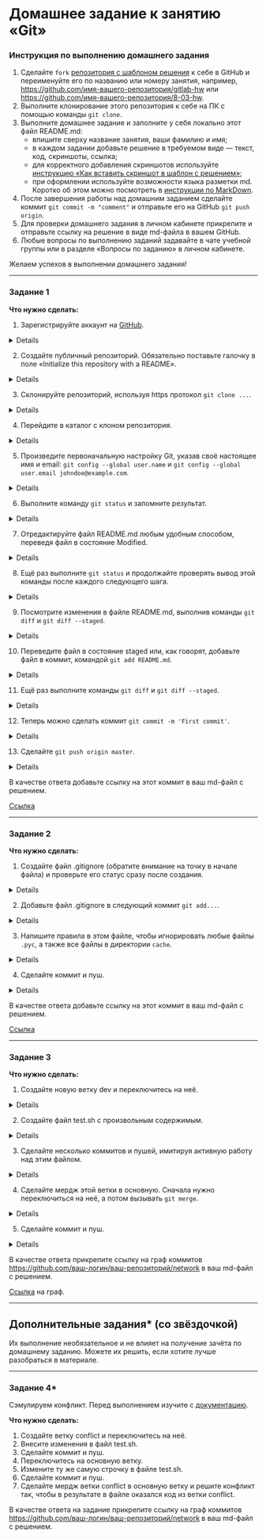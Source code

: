# Домашнее задание к занятию «Git»

### Инструкция по выполнению домашнего задания

   1. Сделайте `fork` [репозитория c шаблоном решения](https://github.com/netology-code/sys-pattern-homework) к себе в GitHub и переименуйте его по названию или номеру занятия, например, https://github.com/имя-вашего-репозитория/gitlab-hw или https://github.com/имя-вашего-репозитория/8-03-hw.
   2. Выполните клонирование этого репозитория к себе на ПК с помощью команды `git clone`.
   3. Выполните домашнее задание и заполните у себя локально этот файл README.md:
      - впишите сверху название занятия, ваши фамилию и имя;
      - в каждом задании добавьте решение в требуемом виде — текст, код, скриншоты, ссылка;
      - для корректного добавления скриншотов используйте [инструкцию «Как вставить скриншот в шаблон с решением»](https://github.com/netology-code/sys-pattern-homework/blob/main/screen-instruction.md);
      - при оформлении используйте возможности языка разметки md. Коротко об этом можно посмотреть в [инструкции  по MarkDown](https://github.com/netology-code/sys-pattern-homework/blob/main/md-instruction.md).
   4. После завершения работы над домашним заданием сделайте коммит `git commit -m "comment"` и отправьте его на GitHub `git push origin`.
   5. Для проверки домашнего задания в личном кабинете прикрепите и отправьте ссылку на решение в виде md-файла в вашем GitHub.
   6. Любые вопросы по выполнению заданий задавайте в чате учебной группы или в разделе «Вопросы по заданию» в личном кабинете.
   
Желаем успехов в выполнении домашнего задания!

---

### Задание 1

**Что нужно сделать:**

1. Зарегистрируйте аккаунт на [GitHub](https://github.com/).

<details>

![01](https://github.com/Ivashka80/Netology/assets/121082757/8b775232-df62-4189-8658-cd11bc208522)

</details>

2. Создайте публичный репозиторий. Обязательно поставьте галочку в поле «Initialize this repository with a README».

<details>

![image](https://github.com/Ivashka80/Netology/assets/121082757/376c245b-7253-4b3c-9083-ce58eba365dc)
 
</details>

3. Склонируйте репозиторий, используя https протокол `git clone ...`.

<details>

Клонирование сделано с помощью SSH-ключа
 
![image](https://github.com/Ivashka80/Netology/assets/121082757/b618b981-624f-4eaf-8a25-7bf3d4171fc8)

</details>

4. Перейдите в каталог с клоном репозитория.

<details>

![image](https://github.com/Ivashka80/Netology/assets/121082757/77fe2889-d440-428c-8d7d-3b6fa703867e)

</details>

5. Произведите первоначальную настройку Git, указав своё настоящее имя и email: `git config --global user.name` и `git config --global user.email johndoe@example.com`.

<details>

![image](https://github.com/Ivashka80/Netology/assets/121082757/ab309d1d-7d31-4405-b61a-5c9906b62d87)

</details>

6. Выполните команду `git status` и запомните результат.

<details>

![image](https://github.com/Ivashka80/Netology/assets/121082757/1b73580a-634a-4a5a-8808-05cf453a4295)

</details>

7. Отредактируйте файл README.md любым удобным способом, переведя файл в состояние Modified.

<details>

![image](https://github.com/Ivashka80/Netology/assets/121082757/f29c546f-12e0-4c32-ab3a-47854652a5ee)

</details>

8. Ещё раз выполните `git status` и продолжайте проверять вывод этой команды после каждого следующего шага.

<details>

![image](https://github.com/Ivashka80/Netology/assets/121082757/f31d9fed-5050-45cc-8c6a-f7fcdb0ee551)

</details>

9. Посмотрите изменения в файле README.md, выполнив команды `git diff` и `git diff --staged`.

<details>

![image](https://github.com/Ivashka80/Netology/assets/121082757/8de874e5-8edf-4a01-8dba-c9cec25a7f02)

</details>

10. Переведите файл в состояние staged или, как говорят, добавьте файл в коммит, командой `git add README.md`.

<details>

![image](https://github.com/Ivashka80/Netology/assets/121082757/6d6f3ca5-2548-451e-9bea-8a17e4f966fe)

</details>

11. Ещё раз выполните команды `git diff` и `git diff --staged`.

<details>

![image](https://github.com/Ivashka80/Netology/assets/121082757/b7bcdddf-f3b6-49ed-8557-92e103b3ea62)

</details>

12. Теперь можно сделать коммит `git commit -m 'First commit'`.

<details>

![image](https://github.com/Ivashka80/Netology/assets/121082757/7f51ae64-b481-4bdc-8b2f-78d872b5c7c3)

</details>

13. Сделайте `git push origin master`.

<details>

![image](https://github.com/Ivashka80/Netology/assets/121082757/7ffc81ad-63e4-4af1-ac61-18a6356bbfe7)

![image](https://github.com/Ivashka80/Netology/assets/121082757/0b215459-e81b-4d05-a0ef-bea0f337b4f4)

![image](https://github.com/Ivashka80/Netology/assets/121082757/e1bce582-66ae-434a-92d0-87bee1b365f3)

</details>

В качестве ответа добавьте ссылку на этот коммит в ваш md-файл с решением.

[Ссылка](https://github.com/Ivashka80/my-first-github/commit/5ce0e2f7275f9a42263a9c92cde3f904df31ae27)

---

### Задание 2

**Что нужно сделать:**

1. Создайте файл .gitignore (обратите внимание на точку в начале файла) и проверьте его статус сразу после создания.

<details>

![image](https://github.com/Ivashka80/Netology/assets/121082757/83bd9228-2edb-4625-9718-e14f5ed5ffbc)

</details>

2. Добавьте файл .gitignore в следующий коммит `git add...`.

<details>

![image](https://github.com/Ivashka80/Netology/assets/121082757/406041e7-086c-4c81-9feb-9e7f191b4e77)

</details>

3. Напишите правила в этом файле, чтобы игнорировать любые файлы `.pyc`, а также все файлы в директории `cache`.

<details>

![image](https://github.com/Ivashka80/Netology/assets/121082757/517da4e6-9a7b-4624-a93d-4ada559e150f)

</details>


4. Сделайте коммит и пуш.

<details>

![image](https://github.com/Ivashka80/Netology/assets/121082757/d75f7479-cf1c-44dd-9c88-3954a5fcf42b)

![image](https://github.com/Ivashka80/Netology/assets/121082757/8a92e540-8ee9-41dc-867a-ab73085cba39)

![image](https://github.com/Ivashka80/Netology/assets/121082757/c87ac4b3-9fa0-4ddc-8689-3ab00116c62c)

</details>

В качестве ответа добавьте ссылку на этот коммит в ваш md-файл с решением.

[Ссылка](https://github.com/Ivashka80/my-first-github/commit/9d6dd76aae47faa80d64efa3f1680b9f591faf91)

---

### Задание 3

**Что нужно сделать:**

1. Создайте новую ветку dev и переключитесь на неё.

<details>

![image](https://github.com/Ivashka80/Netology/assets/121082757/36115cdd-09a7-4793-a375-c94b79a4e016)

</details>

2. Создайте файл test.sh с произвольным содержимым.

<details>

![image](https://github.com/Ivashka80/Netology/assets/121082757/59357a94-a61d-4c50-8114-bf7861aef850)

![image](https://github.com/Ivashka80/Netology/assets/121082757/4ff300ef-81e4-4e4f-8f96-60929639d13b)

</details>

3. Сделайте несколько коммитов и пушей, имитируя активную работу над этим файлом.

<details>

![image](https://github.com/Ivashka80/Netology/assets/121082757/44cbf1ff-34b0-4344-a1a8-402faf0aed94)

![image](https://github.com/Ivashka80/Netology/assets/121082757/89a255ab-27a0-45d0-8048-6555a5ef9b65)

![image](https://github.com/Ivashka80/Netology/assets/121082757/92a7d9a1-8307-40c3-8dc0-402622e18466)

![image](https://github.com/Ivashka80/Netology/assets/121082757/6a72645d-9fdb-4291-8ebb-3259fe66c0ff)

![image](https://github.com/Ivashka80/Netology/assets/121082757/fb481c84-6d01-4e17-a232-9b29f756cf26)

</details>

   4. Сделайте мердж этой ветки в основную. Сначала нужно переключиться на неё, а потом вызывать `git merge`.

<details>

![image](https://github.com/Ivashka80/Netology/assets/121082757/bd5c6c98-25e3-4f29-9e95-a3615e31e56f)

![image](https://github.com/Ivashka80/Netology/assets/121082757/25c9bec7-919a-4d29-888d-87a6aae6a2f1)

</details>

5. Сделайте коммит и пуш.

<details>

![image](https://github.com/Ivashka80/Netology/assets/121082757/bd5c6c98-25e3-4f29-9e95-a3615e31e56f)

![image](https://github.com/Ivashka80/Netology/assets/121082757/25c9bec7-919a-4d29-888d-87a6aae6a2f1)

</details>

В качестве ответа прикрепите ссылку на граф коммитов https://github.com/ваш-логин/ваш-репозиторий/network в ваш md-файл с решением.

[Ссылка]() на граф.


---
## Дополнительные задания* (со звёздочкой)

Их выполнение необязательное и не влияет на получение зачёта по домашнему заданию. Можете их решить, если хотите лучше разобраться в материале.

---
### Задание 4*

Сэмулируем конфликт. Перед выполнением изучите с [документацию](https://git-scm.com/book/ru/v2/%D0%98%D0%BD%D1%81%D1%82%D1%80%D1%83%D0%BC%D0%B5%D0%BD%D1%82%D1%8B-Git-%D0%9F%D1%80%D0%BE%D0%B4%D0%B2%D0%B8%D0%BD%D1%83%D1%82%D0%BE%D0%B5-%D1%81%D0%BB%D0%B8%D1%8F%D0%BD%D0%B8%D0%B5).

**Что нужно сделать:**

1. Создайте ветку conflict и переключитесь на неё.
2. Внесите изменения в файл test.sh. 
3. Сделайте коммит и пуш.
4. Переключитесь на основную ветку.
5. Измените ту же самую строчку в файле test.sh.
6. Сделайте коммит и пуш.
7. Сделайте мердж ветки conflict в основную ветку и решите конфликт так, чтобы в результате в файле оказался код из ветки conflict.

В качестве ответа на задание прикрепите ссылку на граф коммитов https://github.com/ваш-логин/ваш-репозиторий/network в ваш md-файл с решением.
